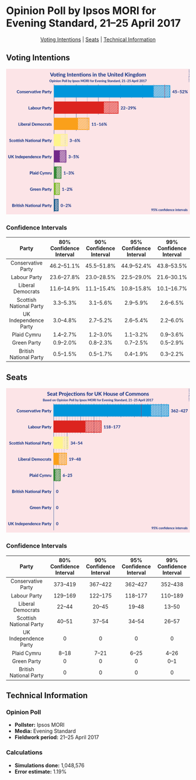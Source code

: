 # Opinion Poll by Ipsos MORI for Evening Standard, 21–25 April 2017

<p align="center"><a href="#voting-intentions">Voting Intentions</a> | <a href="#seats">Seats</a> | <a href="#technical-information">Technical Information</a></p>

## Voting Intentions

![Graph with voting intentions not yet produced](2017-04-25-Ipsos-MORI.png "Voting Intentions")

### Confidence Intervals

| Party | 80% Confidence Interval | 90% Confidence Interval | 95% Confidence Interval | 99% Confidence Interval |
|:-----:|:-----------------------:|:-----------------------:|:-----------------------:|:-----------------------:|
| Conservative Party | 46.2–51.1% |45.5–51.8% |44.9–52.4% |43.8–53.5% |
| Labour Party | 23.6–27.8% |23.0–28.5% |22.5–29.0% |21.6–30.1% |
| Liberal Democrats | 11.6–14.9% |11.1–15.4% |10.8–15.8% |10.1–16.7% |
| Scottish National Party | 3.3–5.3% |3.1–5.6% |2.9–5.9% |2.6–6.5% |
| UK Independence Party | 3.0–4.8% |2.7–5.2% |2.6–5.4% |2.2–6.0% |
| Plaid Cymru | 1.4–2.7% |1.2–3.0% |1.1–3.2% |0.9–3.6% |
| Green Party | 0.9–2.0% |0.8–2.3% |0.7–2.5% |0.5–2.9% |
| British National Party | 0.5–1.5% |0.5–1.7% |0.4–1.9% |0.3–2.2% |

## Seats

![Graph with seats not yet produced](2017-04-25-Ipsos-MORI-seats.png "Seats")

### Confidence Intervals

| Party | 80% Confidence Interval | 90% Confidence Interval | 95% Confidence Interval | 99% Confidence Interval |
|:-----:|:-----------------------:|:-----------------------:|:-----------------------:|:-----------------------:|
| Conservative Party | 373–419 |367–422 |362–427 |352–438 |
| Labour Party | 129–169 |122–175 |118–177 |110–189 |
| Liberal Democrats | 22–44 |20–45 |19–48 |13–50 |
| Scottish National Party | 40–51 |37–54 |34–54 |26–57 |
| UK Independence Party | 0 |0 |0 |0 |
| Plaid Cymru | 8–18 |7–21 |6–25 |4–26 |
| Green Party | 0 |0 |0 |0–1 |
| British National Party | 0 |0 |0 |0 |

## Technical Information

### Opinion Poll

+ **Pollster:** Ipsos MORI
+ **Media:** Evening Standard
+ **Fieldwork period:** 21–25 April 2017

### Calculations

+ **Simulations done:** 1,048,576
+ **Error estimate:** 1.19%

